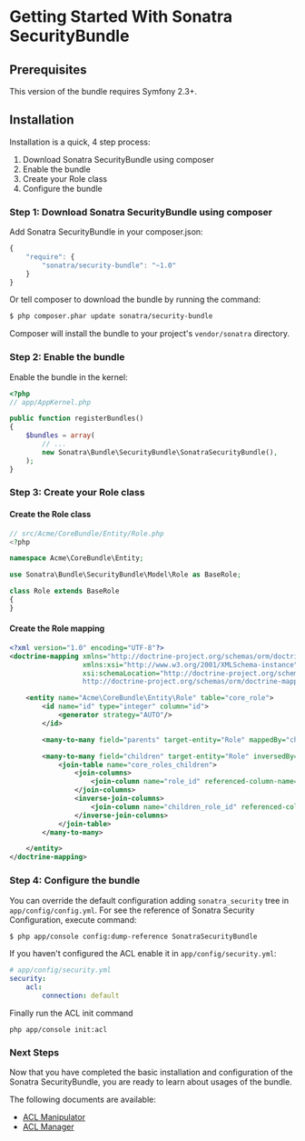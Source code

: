 Getting Started With Sonatra SecurityBundle
===========================================

## Prerequisites

This version of the bundle requires Symfony 2.3+.

## Installation

Installation is a quick, 4 step process:

1. Download Sonatra SecurityBundle using composer
2. Enable the bundle
3. Create your Role class
4. Configure the bundle

### Step 1: Download Sonatra SecurityBundle using composer

Add Sonatra SecurityBundle in your composer.json:

``` js
{
    "require": {
        "sonatra/security-bundle": "~1.0"
    }
}
```

Or tell composer to download the bundle by running the command:

``` bash
$ php composer.phar update sonatra/security-bundle
```

Composer will install the bundle to your project's `vendor/sonatra` directory.

### Step 2: Enable the bundle

Enable the bundle in the kernel:

``` php
<?php
// app/AppKernel.php

public function registerBundles()
{
    $bundles = array(
        // ...
        new Sonatra\Bundle\SecurityBundle\SonatraSecurityBundle(),
    );
}
```

### Step 3: Create your Role class

#### Create the Role class

``` php
// src/Acme/CoreBundle/Entity/Role.php
<?php

namespace Acme\CoreBundle\Entity;

use Sonatra\Bundle\SecurityBundle\Model\Role as BaseRole;

class Role extends BaseRole
{
}
```

#### Create the Role mapping

``` xml
<?xml version="1.0" encoding="UTF-8"?>
<doctrine-mapping xmlns="http://doctrine-project.org/schemas/orm/doctrine-mapping"
                  xmlns:xsi="http://www.w3.org/2001/XMLSchema-instance"
                  xsi:schemaLocation="http://doctrine-project.org/schemas/orm/doctrine-mapping
                  http://doctrine-project.org/schemas/orm/doctrine-mapping.xsd">

    <entity name="Acme\CoreBundle\Entity\Role" table="core_role">
        <id name="id" type="integer" column="id">
            <generator strategy="AUTO"/>
        </id>

        <many-to-many field="parents" target-entity="Role" mappedBy="children" />

        <many-to-many field="children" target-entity="Role" inversedBy="parents">
            <join-table name="core_roles_children">
                <join-columns>
                    <join-column name="role_id" referenced-column-name="id" />
                </join-columns>
                <inverse-join-columns>
                    <join-column name="children_role_id" referenced-column-name="id" />
                </inverse-join-columns>
            </join-table>
        </many-to-many>

    </entity>
</doctrine-mapping>
```

### Step 4: Configure the bundle

You can override the default configuration adding `sonatra_security` tree in `app/config/config.yml`.
For see the reference of Sonatra Security Configuration, execute command:

``` bash
$ php app/console config:dump-reference SonatraSecurityBundle 
```

If you haven't configured the ACL enable it in `app/config/security.yml`:

``` yaml
# app/config/security.yml
security:
    acl:
        connection: default
```

Finally run the ACL init command

    php app/console init:acl

### Next Steps

Now that you have completed the basic installation and configuration of the
Sonatra SecurityBundle, you are ready to learn about usages of the bundle.

The following documents are available:

- [ACL Manipulator](acl_manipulator.md)
- [ACL Manager](acl_manager.md)
